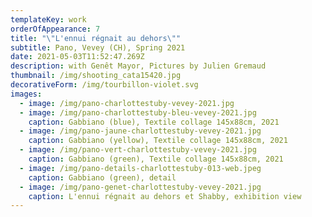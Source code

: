```yaml
---
templateKey: work
orderOfAppearance: 7
title: "\"L'ennui régnait au dehors\""
subtitle: Pano, Vevey (CH), Spring 2021
date: 2021-05-03T11:52:47.269Z
description: with Genêt Mayor, Pictures by Julien Gremaud
thumbnail: /img/shooting_cata15420.jpg
decorativeForm: /img/tourbillon-violet.svg
images:
  - image: /img/pano-charlottestuby-vevey-2021.jpg
  - image: /img/pano-charlottestuby-bleu-vevey-2021.jpg
    caption: Gabbiano (blue), Textile collage 145x88cm, 2021
  - image: /img/pano-jaune-charlottestuby-vevey-2021.jpg
    caption: Gabbiano (yellow), Textile collage 145x88cm, 2021
  - image: /img/pano-vert-charlottestuby-vevey-2021.jpg
    caption: Gabbiano (green), Textile collage 145x88cm, 2021
  - image: /img/pano-details-charlottestuby-013-web.jpeg
    caption: Gabbiano (green), detail
  - image: /img/pano-genet-charlottestuby-vevey-2021.jpg
    caption: L'ennui régnait au dehors et Shabby, exhibition view
---
```

